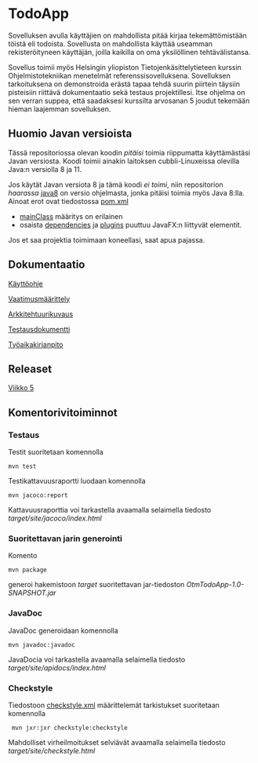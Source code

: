 # TodoApp

Sovelluksen avulla käyttäjien on mahdollista pitää kirjaa tekemättömistään töistä eli todoista. Sovellusta on mahdollista käyttää useamman rekisteröityneen käyttäjän, joilla kaikilla on oma yksilöllinen tehtävälistansa.

Sovellus toimii myös Helsingin yliopiston Tietojenkäsittelytieteen kurssin Ohjelmistotekniikan menetelmät referenssisovelluksena. Sovelluksen tarkoituksena on demonstroida erästä tapaa tehdä suurin piirtein täysiin pisteisiin riittävä dokumentaatio sekä testaus projektillesi. Itse ohjelma on sen verran suppea, että saadaksesi kurssilta arvosanan 5 joudut tekemään hieman laajemman sovelluksen.

## Huomio Javan versioista

Tässä repositoriossa olevan koodin _pitäisi_ toimia riippumatta käyttämästäsi Javan versiosta. Koodi toimii ainakin laitoksen cubbli-Linuxeissa olevilla Java:n versiolla 8 ja 11. 

Jos käytät Javan versiota 8 ja tämä koodi _ei toimi_, niin repositorion _haarassa_ [java8](https://github.com/mluukkai/OtmTodoApp/tree/java8) on versio ohjelmasta, jonka pitäisi toimia myös Java 8:lla. Ainoat erot ovat tiedostossa [pom.xml](https://github.com/mluukkai/OtmTodoApp/blob/java8/pom.xml)
- [mainClass](https://github.com/mluukkai/OtmTodoApp/blob/java8/pom.xml#L73) määritys on erilainen
- osaista [dependencies](https://github.com/mluukkai/OtmTodoApp/blob/java8/pom.xml#L8) ja [plugins](https://github.com/mluukkai/OtmTodoApp/blob/java8/pom.xml#L23) puuttuu JavaFX:n liittyvät elementit.

Jos et saa projektia toimimaan koneellasi, saat apua pajassa.

## Dokumentaatio

[Käyttöohje](https://github.com/mluukkai/OtmTodoApp/blob/master/dokumentaatio/kayttoohje.md)

[Vaatimusmäärittely](https://github.com/mluukkai/OtmTodoApp/blob/master/dokumentaatio/vaatimusmaarittely.md)

[Arkkitehtuurikuvaus](https://github.com/mluukkai/OtmTodoApp/blob/master/dokumentaatio/arkkitehtuuri.md)

[Testausdokumentti](https://github.com/mluukkai/OtmTodoApp/blob/master/dokumentaatio/testaus.md)

[Työaikakirjanpito](https://github.com/mluukkai/OtmTodoApp/blob/master/dokumentaatio/tuntikirjanpito.md)

## Releaset

[Viikko 5](https://github.com/mluukkai/OtmTodoApp/releases/tag/viikko5)

## Komentorivitoiminnot

### Testaus

Testit suoritetaan komennolla

```
mvn test
```

Testikattavuusraportti luodaan komennolla

```
mvn jacoco:report
```

Kattavuusraporttia voi tarkastella avaamalla selaimella tiedosto _target/site/jacoco/index.html_

### Suoritettavan jarin generointi

Komento

```
mvn package
```

generoi hakemistoon _target_ suoritettavan jar-tiedoston _OtmTodoApp-1.0-SNAPSHOT.jar_

### JavaDoc

JavaDoc generoidaan komennolla

```
mvn javadoc:javadoc
```

JavaDocia voi tarkastella avaamalla selaimella tiedosto _target/site/apidocs/index.html_

### Checkstyle

Tiedostoon [checkstyle.xml](https://github.com/mluukkai/OtmTodoApp/blob/master/checkstyle.xml) määrittelemät tarkistukset suoritetaan komennolla

```
 mvn jxr:jxr checkstyle:checkstyle
```

Mahdolliset virheilmoitukset selviävät avaamalla selaimella tiedosto _target/site/checkstyle.html_
